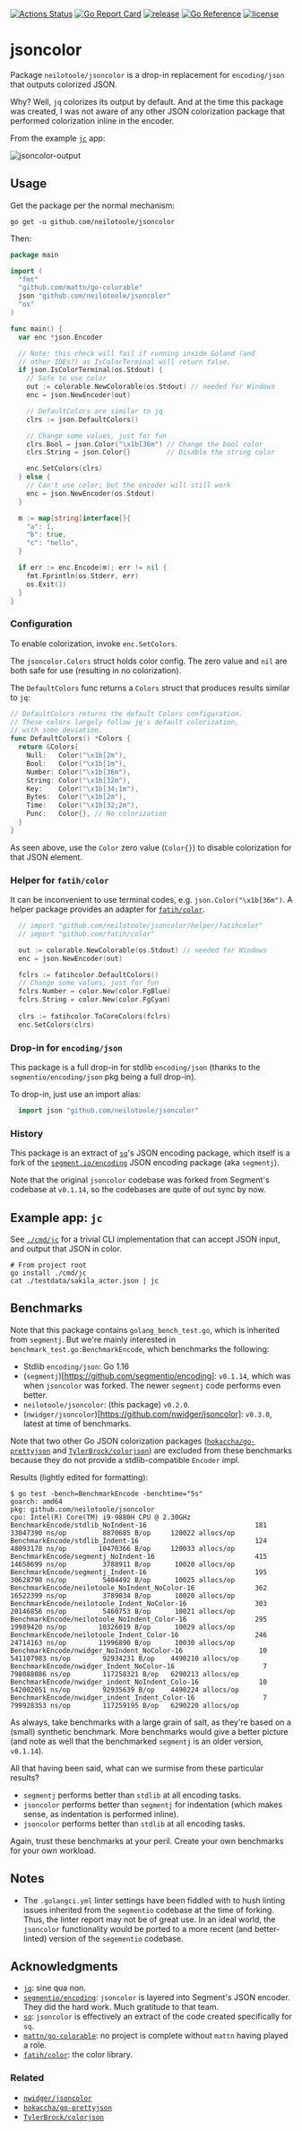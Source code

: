 [![Actions Status](https://github.com/neilotoole/jsoncolor/workflows/Go/badge.svg)](https://github.com/neilotoole/jsoncolor/actions?query=workflow%3AGo)
[![Go Report Card](https://goreportcard.com/badge/neilotoole/jsoncolor)](https://goreportcard.com/report/neilotoole/jsoncolor)
[![release](https://img.shields.io/badge/release-v0.2.0-green.svg)](https://github.com/neilotoole/jsoncolor/releases/tag/v0.2.0)
[![Go Reference](https://pkg.go.dev/badge/github.com/neilotoole/jsoncolor.svg)](https://pkg.go.dev/github.com/neilotoole/jsoncolor)
[![license](https://img.shields.io/github/license/neilotoole/jsoncolor)](./LICENSE)

# jsoncolor

Package `neilotoole/jsoncolor` is a drop-in replacement for `encoding/json`
that outputs colorized JSON.

Why? Well, `jq` colorizes its output by default. And at the time this package was
created, I was not aware of any other JSON colorization package that performed
colorization inline in the encoder.

From the example [`jc`](./cmd/jc) app:

![jsoncolor-output](https://github.com/neilotoole/jsoncolor/wiki/images/jsoncolor-example-output2.png)

## Usage

Get the package per the normal mechanism:

```shell
go get -u github.com/neilotoole/jsoncolor
```

Then:

```go
package main

import (
  "fmt"
  "github.com/mattn/go-colorable"
  json "github.com/neilotoole/jsoncolor"
  "os"
)

func main() {
  var enc *json.Encoder

  // Note: this check will fail if running inside Goland (and
  // other IDEs?) as IsColorTerminal will return false.
  if json.IsColorTerminal(os.Stdout) {
    // Safe to use color
    out := colorable.NewColorable(os.Stdout) // needed for Windows
    enc = json.NewEncoder(out)

    // DefaultColors are similar to jq
    clrs := json.DefaultColors()

    // Change some values, just for fun
    clrs.Bool = json.Color("\x1b[36m") // Change the bool color
    clrs.String = json.Color{}         // Disable the string color

    enc.SetColors(clrs)
  } else {
    // Can't use color; but the encoder will still work
    enc = json.NewEncoder(os.Stdout)
  }

  m := map[string]interface{}{
    "a": 1,
    "b": true,
    "c": "hello",
  }

  if err := enc.Encode(m); err != nil {
    fmt.Fprintln(os.Stderr, err)
    os.Exit(1)
  }
}
```



### Configuration

To enable colorization, invoke `enc.SetColors`.

The `jsoncolor.Colors` struct holds color config. The zero value
and `nil` are both safe for use (resulting in no colorization).

The `DefaultColors` func returns a `Colors` struct that produces results
similar to `jq`:

```go
// DefaultColors returns the default Colors configuration.
// These colors largely follow jq's default colorization,
// with some deviation.
func DefaultColors() *Colors {
  return &Colors{
    Null:   Color("\x1b[2m"),
    Bool:   Color("\x1b[1m"),
    Number: Color("\x1b[36m"),
    String: Color("\x1b[32m"),
    Key:    Color("\x1b[34;1m"),
    Bytes:  Color("\x1b[2m"),
    Time:   Color("\x1b[32;2m"),
    Punc:   Color{}, // No colorization
  }
}
```

As seen above, use the `Color` zero value (`Color{}`) to
disable colorization for that JSON element.


### Helper for `fatih/color`

It can be inconvenient to use terminal codes, e.g. `json.Color("\x1b[36m")`.
A helper package provides an adapter for [`fatih/color`](https://github.com/fatih/color).

```go
  // import "github.com/neilotoole/jsoncolor/helper/fatihcolor"
  // import "github.com/fatih/color"

  out := colorable.NewColorable(os.Stdout) // needed for Windows
  enc = json.NewEncoder(out)

  fclrs := fatihcolor.DefaultColors()
  // Change some values, just for fun
  fclrs.Number = color.New(color.FgBlue)
  fclrs.String = color.New(color.FgCyan)
  
  clrs := fatihcolor.ToCoreColors(fclrs)
  enc.SetColors(clrs)
```

### Drop-in for `encoding/json`

This package is a full drop-in for stdlib `encoding/json`
(thanks to the `segmentio/encoding/json` pkg being a full drop-in).

To drop-in, just use an import alias:

```go
  import json "github.com/neilotoole/jsoncolor"
```

### History

This package is an extract of [`sq`](https://github.com/neilotoole/sq)'s JSON encoding
package, which itself is a fork of the [`segment.io/encoding`](https://github.com/segmentio/encoding) JSON
encoding package (aka `segmentj`).

Note that the original `jsoncolor` codebase was forked from Segment's codebase at `v0.1.14`, so
the codebases are quite of out sync by now.

## Example app: `jc`

See [`./cmd/jc`](.cmd/jc) for a trivial CLI implementation that can accept JSON input,
and output that JSON in color.

```shell
# From project root
go install ./cmd/jc
cat ./testdata/sakila_actor.json | jc
```

## Benchmarks

Note that this package contains `golang_bench_test.go`, which is inherited from `segmentj`.
But we're mainly interested in `benchmark_test.go:BenchmarkEncode`, which benchmarks the following:

- Stdlib `encoding/json`: Go 1.16
- (`segmentj`)[https://github.com/segmentio/encoding]: `v0.1.14`, which was when `jsoncolor` was forked. The newer `segmentj` code performs even better.
- `neilotoole/jsoncolor`: (this package) `v0.2.0`.
- (`nwidger/jsoncolor`)[https://github.com/nwidger/jsoncolor]: `v0.3.0`, latest at time of benchmarks.

Note that two other Go JSON colorization packages ([`hokaccha/go-prettyjson`](https://github.com/hokaccha/go-prettyjson) and
[`TylerBrock/colorjson`](https://github.com/TylerBrock/colorjson)) are excluded from
these benchmarks because they do not provide a stdlib-compatible `Encoder` impl.

Results (lightly edited for formatting):

```
$ go test -bench=BenchmarkEncode -benchtime="5s"
goarch: amd64
pkg: github.com/neilotoole/jsoncolor
cpu: Intel(R) Core(TM) i9-9880H CPU @ 2.30GHz
BenchmarkEncode/stdlib_NoIndent-16                           181          33047390 ns/op         8870685 B/op     120022 allocs/op
BenchmarkEncode/stdlib_Indent-16                             124          48093178 ns/op        10470366 B/op     120033 allocs/op
BenchmarkEncode/segmentj_NoIndent-16                         415          14658699 ns/op         3788911 B/op      10020 allocs/op
BenchmarkEncode/segmentj_Indent-16                           195          30628798 ns/op         5404492 B/op      10025 allocs/op
BenchmarkEncode/neilotoole_NoIndent_NoColor-16               362          16522399 ns/op         3789034 B/op      10020 allocs/op
BenchmarkEncode/neilotoole_Indent_NoColor-16                 303          20146856 ns/op         5460753 B/op      10021 allocs/op
BenchmarkEncode/neilotoole_NoIndent_Color-16                 295          19989420 ns/op        10326019 B/op      10029 allocs/op
BenchmarkEncode/neilotoole_Indent_Color-16                   246          24714163 ns/op        11996890 B/op      10030 allocs/op
BenchmarkEncode/nwidger_NoIndent_NoColor-16                   10         541107983 ns/op        92934231 B/op    4490210 allocs/op
BenchmarkEncode/nwidger_Indent_NoColor-16                      7         798088086 ns/op        117258321 B/op   6290213 allocs/op
BenchmarkEncode/nwidger_indent_NoIndent_Colo-16               10         542002051 ns/op        92935639 B/op    4490224 allocs/op
BenchmarkEncode/nwidger_indent_Indent_Color-16                 7         799928353 ns/op        117259195 B/op   6290220 allocs/op
```

As always, take benchmarks with a large grain of salt, as they're based on a (small) synthetic benchmark.
More benchmarks would give a better picture (and note as well that the benchmarked `segmentj` is an older version, `v0.1.14`).

All that having been said, what can we surmise from these particular results?

- `segmentj` performs better than `stdlib` at all encoding tasks.
- `jsoncolor` performs better than `segmentj` for indentation (which makes sense, as indentation is performed inline).
- `jsoncolor` performs better than `stdlib` at all encoding tasks.

Again, trust these benchmarks at your peril. Create your own benchmarks for your own workload.

## Notes

- The `.golangci.yml` linter settings have been fiddled with to hush linting issues inherited from
  the `segmentio` codebase at the time of forking. Thus, the linter report may not be of great use.
  In an ideal world, the `jsoncolor` functionality would be ported to a more recent (and better-linted)
  version of the `segementio` codebase.

## Acknowledgments

- [`jq`](https://stedolan.github.io/jq/): sine qua non.
- [`segmentio/encoding`](https://github.com/segmentio/encoding): `jsoncolor` is layered into Segment's JSON encoder. They did the hard work. Much gratitude to that team.
- [`sq`](https://github.com/neilotoole/sq): `jsoncolor` is effectively an extract of the code created specifically for `sq`.
- [`mattn/go-colorable`](https://github.com/mattn/go-colorable): no project is complete without `mattn` having played a role.
- [`fatih/color`](https://github.com/fatih/color): the color library.

### Related

- [`nwidger/jsoncolor`](https://github.com/nwidger/jsoncolor)
- [`hokaccha/go-prettyjson`](https://github.com/hokaccha/go-prettyjson)
- [`TylerBrock/colorjson`](https://github.com/TylerBrock/colorjson)
